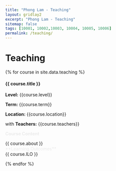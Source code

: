 ```yaml
---
title: "Phong Lam - Teaching"
layout: gridlay2
excerpt: "Phong Lam - Teaching"
sitemap: false
tags: [10001, 10002,10003, 10004, 10005, 10006]
permalink: /teaching/
---
```


# Teaching

{% for course in site.data.teaching %}

<div class="row">
<div class="well">

#### {{ course.title }} 

**Level:** {{course.level}}

**Term:** {{course.term}}

**Location:** {{course.location}}

with **Teachers:** {{course.teachers}}


<a data-toggle="collapse" href="#{{project.key}}-bib"  class="btn-abstract" style="text-decoration:none; color:#ebebeb; hover:#ebebeb;" role="button" aria-expanded="false">**Course Content**</a>
<div class="collapse" id="{{project.key}}-bib"><div class="well-abs">
{{ course.about }}
</div></div>
<a data-toggle="collapse" href="#{{project.key}}-bib"  class="btn-abstract" style="text-decoration:none; color:#ebebeb; hover:#ebebeb;" role="button" aria-expanded="false">**Learning Outcomes**</a>
<div class="collapse" id="{{project.key}}-bib"><div class="well-abs">
{{ course.ILO }}
</div></div>
</div>
</div>

{% endfor %}
